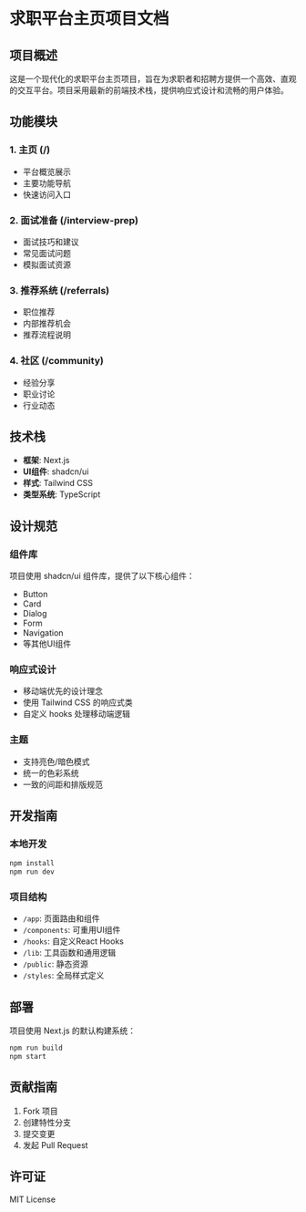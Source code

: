# 求职平台主页项目文档

## 项目概述
这是一个现代化的求职平台主页项目，旨在为求职者和招聘方提供一个高效、直观的交互平台。项目采用最新的前端技术栈，提供响应式设计和流畅的用户体验。

## 功能模块

### 1. 主页 (/)
- 平台概览展示
- 主要功能导航
- 快速访问入口

### 2. 面试准备 (/interview-prep)
- 面试技巧和建议
- 常见面试问题
- 模拟面试资源

### 3. 推荐系统 (/referrals)
- 职位推荐
- 内部推荐机会
- 推荐流程说明

### 4. 社区 (/community)
- 经验分享
- 职业讨论
- 行业动态

## 技术栈

- **框架**: Next.js
- **UI组件**: shadcn/ui
- **样式**: Tailwind CSS
- **类型系统**: TypeScript

## 设计规范

### 组件库
项目使用 shadcn/ui 组件库，提供了以下核心组件：
- Button
- Card
- Dialog
- Form
- Navigation
- 等其他UI组件

### 响应式设计
- 移动端优先的设计理念
- 使用 Tailwind CSS 的响应式类
- 自定义 hooks 处理移动端逻辑

### 主题
- 支持亮色/暗色模式
- 统一的色彩系统
- 一致的间距和排版规范

## 开发指南

### 本地开发
```bash
npm install
npm run dev
```

### 项目结构
- `/app`: 页面路由和组件
- `/components`: 可重用UI组件
- `/hooks`: 自定义React Hooks
- `/lib`: 工具函数和通用逻辑
- `/public`: 静态资源
- `/styles`: 全局样式定义

## 部署
项目使用 Next.js 的默认构建系统：
```bash
npm run build
npm start
```

## 贡献指南
1. Fork 项目
2. 创建特性分支
3. 提交变更
4. 发起 Pull Request

## 许可证
MIT License